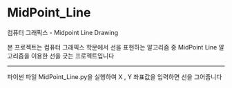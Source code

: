 # MidPoint_Line
컴퓨터 그래픽스 - Midpoint Line Drawing 

<p>
  본 프로젝트는 컴퓨터 그래픽스 학문에서 선을 표현하는 알고리즘 중 MidPoint Line 알고리즘을 이용한 선을 긋는 프로젝트입니다 <br>
  
</p>
<hr>
<p>
  파이썬 파일 MidPoint_Line.py을 실행하여 X , Y 좌표값을 입력하면 선을 그어줍니다
</p>
